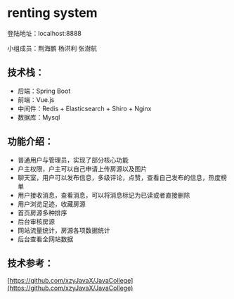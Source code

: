 # renting system 

登陆地址：localhost:8888

小组成员：荆海鹏 杨洪利 张澍航

## 技术栈：

* 后端：Spring Boot 
* 前端：Vue.js 
* 中间件：Redis + Elasticsearch + Shiro + Nginx 
* 数据库：Mysql

## 功能介绍：

* 普通用户与管理员，实现了部分核心功能 
* 户主权限，户主可以自己申请上传房源以及图片   
* 聊天室，用户可以发布信息，多级评论，点赞，查看自己发布的信息，热度榜单    
* 用户接收消息，查看消息，可以将消息标记为已读或者直接删除  
* 用户浏览足迹，收藏房源  
* 首页房源多种排序    
* 后台审核房源  
* 网站流量统计，房源各项数据统计  
* 后台查看全网站数据

## 技术参考：

[https://github.com/xzyJavaX/JavaCollege](https://github.com/xzyJavaX/JavaCollege)

